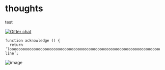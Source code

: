 thoughts
========

test

[![Gitter chat](https://badges.gitter.im/mydigitalself/thoughts.png)](https://gitter.im/mydigitalself/thoughts)

```
function acknowledge () {
  return ‘looooooooooooooooooooooooooooooooooooooooooooooooooooooooooooooooooooooooooooooooooooooooooooooooooooooooooooooooooooooooooooooooooooooooooooooooooooong line’;
```

![image](http://app-001/images/2/logo-mark-green-square-white-text.png)
